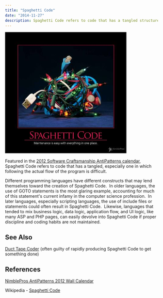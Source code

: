 ```yaml
---
title: "Spaghetti Code"
date: "2014-11-27"
description: Spaghetti Code refers to code that has a tangled structure, especially one in which following the actual flow of the program is difficult.
---
```


![SpaghettiCode](images/spaghetti-code-400x400.jpg)

Featured in the [2012 Software Craftsmanship AntiPatterns calendar](http://nimblepros.com/products/software-craftsmanship-2012-calendar.aspx), Spaghetti Code refers to code that has a tangled, especially one in which following the actual flow of the program is difficult.

Different programming languages have different constructs that may lend themselves toward the creation of Spaghetti Code.  In older languages, the use of GOTO statements is the most glaring example, accounting for much of this statement's current infamy in the computer science profession.  In later languages, especially scripting languages, the use of include files or statements could often result in Spaghetti Code.  Likewise, languages that tended to mix business logic, data logic, application flow, and UI logic, like many ASP and PHP pages, can easily devolve into Spaghetti Code if proper discipline and coding habits are not maintained.

## See Also

[Duct Tape Coder](http://deviq.com/duct-tape-coder) (often guilty of rapidly producing Spaghetti Code to get something done)

## References

[NimblePros AntiPatterns 2012 Wall Calendar](http://nimblepros.com/products/software-craftsmanship-2012-calendar.aspx)

Wikipedia - [Spaghetti Code](http://en.wikipedia.org/wiki/Spaghetti_code)
